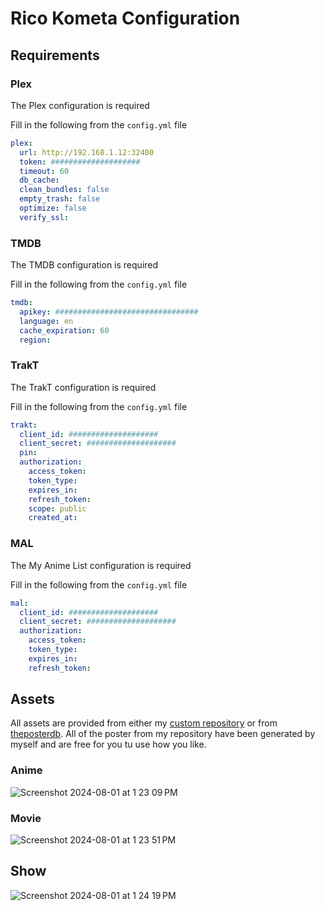 # Rico Kometa Configuration

## Requirements

### Plex

The Plex configuration is required

Fill in the following from the `config.yml` file

```yml
plex:
  url: http://192.168.1.12:32400
  token: ####################
  timeout: 60
  db_cache:
  clean_bundles: false
  empty_trash: false
  optimize: false
  verify_ssl:
```

### TMDB

The TMDB configuration is required

Fill in the following from the `config.yml` file

```yml
tmdb:
  apikey: ################################
  language: en
  cache_expiration: 60
  region:
```

### TrakT

The TrakT configuration is required

Fill in the following from the `config.yml` file

```yml
trakt:
  client_id: ####################
  client_secret: ####################
  pin:
  authorization:
    access_token:
    token_type:
    expires_in:
    refresh_token:
    scope: public
    created_at:
```

### MAL

The My Anime List configuration is required

Fill in the following from the `config.yml` file

```yml
mal:
  client_id: ####################
  client_secret: ####################
  authorization:
    access_token:
    token_type:
    expires_in:
    refresh_token:
```
## Assets

All assets are provided from either my [custom repository](https://github.com/ricoloic/Kometa-Personal-Config) or from [theposterdb](https://theposterdb.com). All of the poster from my repository have been generated by myself and are free for you tu use how you like.

### Anime

![Screenshot 2024-08-01 at 1 23 09 PM](https://github.com/user-attachments/assets/8d6531a7-bb17-4726-8455-7e9f1a596c03)

### Movie

![Screenshot 2024-08-01 at 1 23 51 PM](https://github.com/user-attachments/assets/aa0d0fa3-ce62-4f8a-b6da-38715a613205)

## Show

![Screenshot 2024-08-01 at 1 24 19 PM](https://github.com/user-attachments/assets/a48f92bb-1b69-4f14-b3db-7281c1d9b84c)

